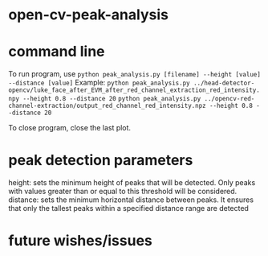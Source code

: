 # open-cv-peak-analysis

# command line
To run program, use
`python peak_analysis.py [filename] --height [value] --distance [value]`
Example:
```python peak_analysis.py ../head-detector-opencv/luke_face_after_EVM_after_red_channel_extraction_red_intensity.npy --height 0.8 --distance 20```
`python peak_analysis.py ../opencv-red-channel-extraction/output_red_channel_red_intensity.npz --height 0.8 --distance 20`

To close program, close the last plot.

# peak detection parameters
height: sets the minimum height of peaks that will be detected. Only peaks with values greater than or equal to this threshold will be considered.
distance: sets the minimum horizontal distance between peaks. It ensures that only the tallest peaks within a specified distance range are detected


# future wishes/issues




